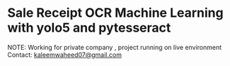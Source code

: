 # Sale Receipt OCR Machine Learning with yolo5 and pytesseract


NOTE: Working for private company , project running on live environment
Contact: kaleemwaheed07@gmail.com 
